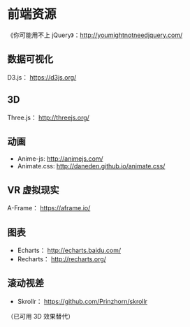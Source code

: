 # 前端资源

《你可能用不上 jQuery》：<http://youmightnotneedjquery.com/>

## 数据可视化

D3.js： <https://d3js.org/>

## 3D

Three.js： <http://threejs.org/>

## 动画

- Anime-js: <http://animejs.com/>
- Animate.css: <http://daneden.github.io/animate.css/>

## VR 虚拟现实

A-Frame： <https://aframe.io/>

## 图表

* Echarts： <http://echarts.baidu.com/>
* Recharts： <http://recharts.org/>

## 滚动视差

* Skrollr： <https://github.com/Prinzhorn/skrollr>

（已可用 3D 效果替代）

